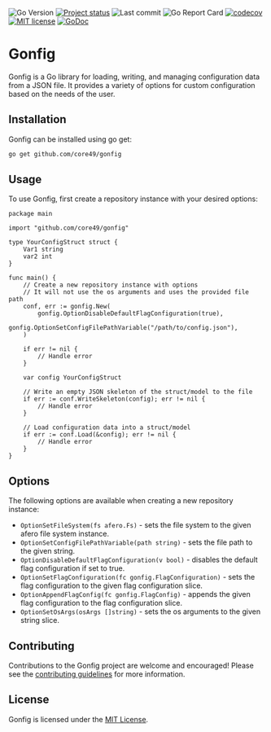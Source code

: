 ![Go Version](https://img.shields.io/github/go-mod/go-version/core49/gonfig)
[![Project status](https://img.shields.io/badge/version-0.0.2-green.svg)](https://github.com/core49/gonfig/releases)
![Last commit](https://img.shields.io/github/last-commit/core49/gonfig/main)
![Go Report Card](https://goreportcard.com/badge/github.com/core49/gonfig)
[![codecov](https://img.shields.io/codecov/c/github/core49/gonfig?token=AO6U2S2I91)](https://codecov.io/gh/core49/gonfig)
[![MIT license](https://img.shields.io/bower/l/core)](https://github.com/core49/gonfig/blob/main/LICENSE.md)
[![GoDoc](https://pkg.go.dev/badge/github.com/core49/gonfig?utm_source=godoc)](https://pkg.go.dev/github.com/core49/gonfig)

# Gonfig

Gonfig is a Go library for loading, writing, and managing configuration data from a JSON file. It provides a variety of
options for custom configuration based on the needs of the user.

## Installation

Gonfig can be installed using go get:

```bash
go get github.com/core49/gonfig
```

## Usage

To use Gonfig, first create a repository instance with your desired options:

```golang
package main

import "github.com/core49/gonfig"

type YourConfigStruct struct {
	Var1 string
	var2 int
}

func main() {
	// Create a new repository instance with options
	// It will not use the os arguments and uses the provided file path
	conf, err := gonfig.New(
		gonfig.OptionDisableDefaultFlagConfiguration(true),
		gonfig.OptionSetConfigFilePathVariable("/path/to/config.json"),
	)

	if err != nil {
		// Handle error
	}

	var config YourConfigStruct

	// Write an empty JSON skeleton of the struct/model to the file
	if err := conf.WriteSkeleton(config); err != nil {
		// Handle error
	}

	// Load configuration data into a struct/model
	if err := conf.Load(&config); err != nil {
		// Handle error
	}
}

```

## Options

The following options are available when creating a new repository instance:

- ```OptionSetFileSystem(fs afero.Fs)``` - sets the file system to the given afero file system instance.
- ```OptionSetConfigFilePathVariable(path string)``` - sets the file path to the given string.
- ```OptionDisableDefaultFlagConfiguration(v bool)``` - disables the default flag configuration if set to true.
- ```OptionSetFlagConfiguration(fc gonfig.FlagConfiguration)``` - sets the flag configuration to the given flag
  configuration slice.
- ```OptionAppendFlagConfig(fc gonfig.FlagConfig)``` - appends the given flag configuration to the flag configuration
  slice.
- ```OptionSetOsArgs(osArgs []string)``` - sets the os arguments to the given string slice.

## Contributing

Contributions to the Gonfig project are welcome and encouraged! Please see
the [contributing guidelines](CONTRIBUTING.md) for more information.

## License

Gonfig is licensed under the [MIT License](LICENSE.md).